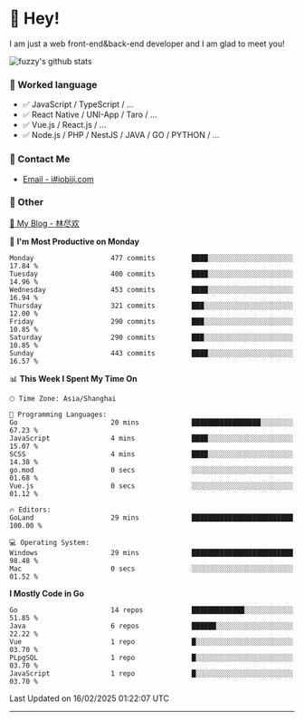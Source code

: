 # 👋 Hey!

I am just a web front-end&back-end developer and I am glad to meet you!

![fuzzy's github stats](https://github-readme-stats.vercel.app/api?username=JaydenForYou&&show_icons=true&&title_color=1abc9c&&icon_color=1abc9c)


### 📝 Worked language

- ✅ JavaScript / TypeScript / ...
- ✅ React Native / UNI-App / Taro / ...
- ✅ Vue.js / React.js / ...
- ✅ Node.js / PHP / NestJS / JAVA / GO / PYTHON / ...

### 📮 Contact Me

- [Email - i#iobiji.com](mailto:i@iobiji.com)


### 🤪 Other

[📌 My Blog - 林尽欢](https://iobiji.com)

<!--START_SECTION:waka-->
📅 **I'm Most Productive on Monday** 

```text
Monday                   477 commits         ████░░░░░░░░░░░░░░░░░░░░░   17.84 % 
Tuesday                  400 commits         ████░░░░░░░░░░░░░░░░░░░░░   14.96 % 
Wednesday                453 commits         ████░░░░░░░░░░░░░░░░░░░░░   16.94 % 
Thursday                 321 commits         ███░░░░░░░░░░░░░░░░░░░░░░   12.00 % 
Friday                   290 commits         ███░░░░░░░░░░░░░░░░░░░░░░   10.85 % 
Saturday                 290 commits         ███░░░░░░░░░░░░░░░░░░░░░░   10.85 % 
Sunday                   443 commits         ████░░░░░░░░░░░░░░░░░░░░░   16.57 % 
```


📊 **This Week I Spent My Time On** 

```text
🕑︎ Time Zone: Asia/Shanghai

💬 Programming Languages: 
Go                       20 mins             █████████████████░░░░░░░░   67.23 % 
JavaScript               4 mins              ████░░░░░░░░░░░░░░░░░░░░░   15.07 % 
SCSS                     4 mins              ████░░░░░░░░░░░░░░░░░░░░░   14.38 % 
go.mod                   0 secs              ░░░░░░░░░░░░░░░░░░░░░░░░░   01.68 % 
Vue.js                   0 secs              ░░░░░░░░░░░░░░░░░░░░░░░░░   01.12 % 

🔥 Editors: 
GoLand                   29 mins             █████████████████████████   100.00 % 

💻 Operating System: 
Windows                  29 mins             █████████████████████████   98.48 % 
Mac                      0 secs              ░░░░░░░░░░░░░░░░░░░░░░░░░   01.52 % 
```

**I Mostly Code in Go** 

```text
Go                       14 repos            █████████████░░░░░░░░░░░░   51.85 % 
Java                     6 repos             ██████░░░░░░░░░░░░░░░░░░░   22.22 % 
Vue                      1 repo              █░░░░░░░░░░░░░░░░░░░░░░░░   03.70 % 
PLpgSQL                  1 repo              █░░░░░░░░░░░░░░░░░░░░░░░░   03.70 % 
JavaScript               1 repo              █░░░░░░░░░░░░░░░░░░░░░░░░   03.70 % 
```




 Last Updated on 16/02/2025 01:22:07 UTC
<!--END_SECTION:waka-->
---
